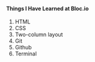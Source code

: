 #### Things I Have Learned at Bloc.io
1. HTML
2. CSS
3. Two-column layout
4. Git
5. Github
6. Terminal

